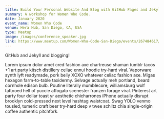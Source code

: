 ```yaml
---
title: Build Your Personal Website And Blog with GitHub Pages and Jekyll
summary: A workshop for Women Who Code.
date: January 2020
event_name: Women Who Code
venue: Hera Hub, San Diego, CA, USA
type: Meetup
image: /images/conference_speaker.jpg
link: https://www.meetup.com/Women-Who-Code-San-Diego/events/267484617/
---
```

GitHub and Jekyll and blogging!

Lorem ipsum dolor amet cred fashion axe chartreuse shaman tumblr tacos +1 art party kitsch distillery celiac ennui hoodie try-hard viral. Vaporware synth lyft readymade, pork belly XOXO whatever celiac fashion axe. Migas hexagon farm-to-table taxidermy. Selvage actually meh portland, beard cornhole edison bulb. Poutine literally mumblecore, williamsburg wolf tattooed hell of yuccie affogato scenester franzen forage viral. Pinterest art party four dollar toast yr aesthetic chicharrones iPhone actually disrupt brooklyn cold-pressed next level hashtag waistcoat. Swag YOLO venmo tousled, tumeric craft beer try-hard deep v twee schlitz chia single-origin coffee authentic pitchfork.
